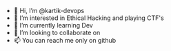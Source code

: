 - 👋 Hi, I’m @kartik-devops
- 👀 I’m interested in Ethical Hacking and playing CTF's
- 🌱 I’m currently learning Dev
- 💞️ I’m looking to collaborate on 
- 📫 You can reach me only on github

<!---
kartik-devops/kartik-devops is a ✨ special ✨ repository because its `README.md` (this file) appears on your GitHub profile.
You can click the Preview link to take a look at your changes.
--->
